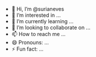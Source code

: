 - 👋 Hi, I’m @surianeves
- 👀 I’m interested in ...
- 🌱 I’m currently learning ...
- 💞️ I’m looking to collaborate on ...
- 📫 How to reach me ...
- 😄 Pronouns: ...
- ⚡ Fun fact: ...

<!---
surianeves/surianeves is a ✨ special ✨ repository because its `README.md` (this file) appears on your GitHub profile.
You can click the Preview link to take a look at your changes.
--->
